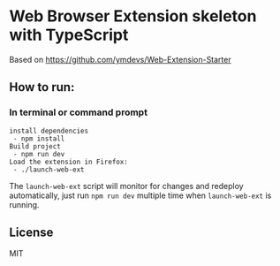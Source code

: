 # Web Browser Extension skeleton with TypeScript

Based on https://github.com/ymdevs/Web-Extension-Starter

## How to run:

### In terminal or command prompt

```
install dependencies
 - npm install
Build project
 - npm run dev
Load the extension in Firefox:
 - ./launch-web-ext
```

The `launch-web-ext` script will monitor for changes and redeploy automatically,
just run `npm run dev` multiple time when `launch-web-ext` is running.

## License

MIT
